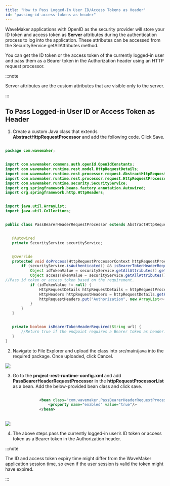```yaml
---
title: "How to Pass Logged-In User ID/Access Tokens as Header"
id: "passing-id-access-tokens-as-header"
---
```


WaveMaker applications with OpenID as the security provider will store your ID token and access token as **Server** attributes during the authentication process to log into the application. These attributes can be accessed from the SecurityService getAllAttributes method.

You can get the ID token or the access token of the currently logged-in user and pass them as a Bearer token in the Authorization header using an HTTP request processor.

:::note

Server attributes are the custom attributes that are visible only to the server.

:::

## To Pass Logged-in User ID or Access Token as Header

1. Create a custom Java class that extends **AbstractHttpRequestProcessor** and add the following code. Click Save.

```java

package com.wavemaker;


import com.wavemaker.commons.auth.openId.OpenIdConstants;
import com.wavemaker.runtime.rest.model.HttpRequestDetails;
import com.wavemaker.runtime.rest.processor.request.AbstractHttpRequestProcessor;
import com.wavemaker.runtime.rest.processor.request.HttpRequestProcessorContext;
import com.wavemaker.runtime.security.SecurityService;
import org.springframework.beans.factory.annotation.Autowired;
import org.springframework.http.HttpHeaders;


import java.util.ArrayList;
import java.util.Collections;


public class PassBearerHeaderRequestProcessor extends AbstractHttpRequestProcessor {


   @Autowired
   private SecurityService securityService;


   @Override
   protected void doProcess(HttpRequestProcessorContext httpRequestProcessorContext) {
       if (securityService.isAuthenticated() && isBearerTokenHeaderRequired(httpRequestProcessorContext.getHttpRequestDetails().getEndpointAddress())) {
           Object idTokenValue = securityService.getAllAttributes().get(OpenIdConstants.ID_TOKEN_VALUE);
           Object accessTokenValue = securityService.getAllAttributes().get(OpenIdConstants.ACCESS_TOKEN_VALUE);
//Pass id token or access token based on the requirement.
           if (idTokenValue != null) {
               HttpRequestDetails httpRequestDetails = httpRequestProcessorContext.getHttpRequestDetails();
               HttpHeaders httpRequestHeaders = httpRequestDetails.getHeaders();
               httpRequestHeaders.put("Authorization", new ArrayList<>(Collections.singleton("Bearer " + idTokenValue)));
           }
       }
   }


   private boolean isBearerTokenHeaderRequired(String url) {
       //Return true if the endpoint requires a Bearer token as header.
   }
}

```

2. Navigate to File Explorer and upload the class into src/main/java into the required package. Once uploaded, click Cancel.

[![](/learn/assets/upload_src_main_java.png)](/learn/assets/upload_src_main_java.png)

3. Go to the **project-rest-runtime-config.xml** and add **PassBearerHeaderRequestProcessor** in the **httpRequestProcessorList** as a bean. Add the below-provided bean class and click save.

```xml

               <bean class="com.wavemaker.PassBearerHeaderRequestProcessor">
                   <property name="enabled" value="true"/>
               </bean>
          
```

[![](/learn/assets/project_rest_runtime_config_added_bean_class_save.png)](/learn/assets/project_rest_runtime_config_added_bean_class_save.png)

4. The above steps pass the currently logged-in user’s ID token or access token as a Bearer token in the Authorization header.

:::note

The ID and access token expiry time might differ from the WaveMaker application session time, so even if the user session is valid the token might have expired.

:::


